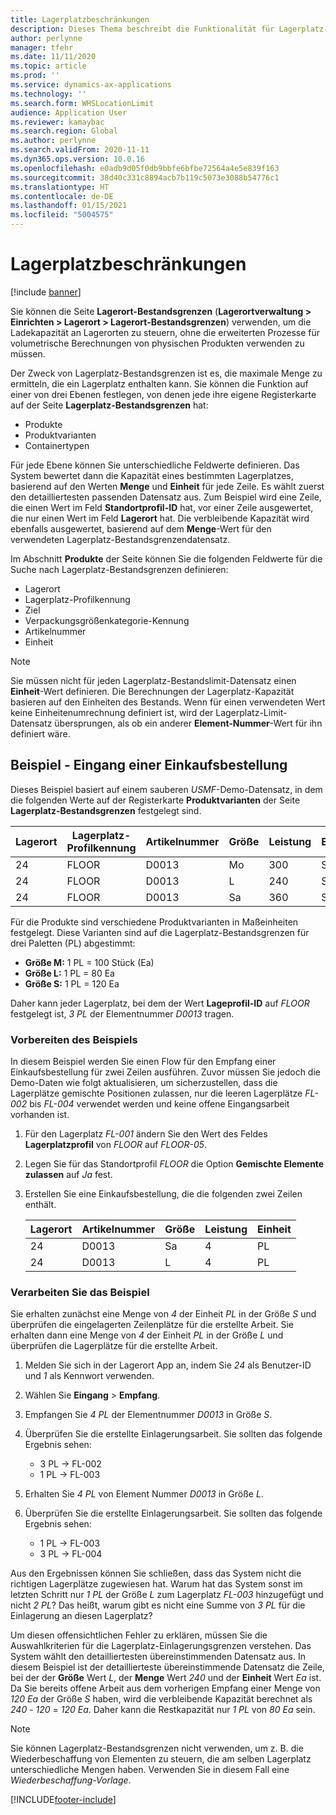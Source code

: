 ```yaml
---
title: Lagerplatzbeschränkungen
description: Dieses Thema beschreibt die Funktionalität für Lagerplatz-Bestandsgrenzen.
author: perlynne
manager: tfehr
ms.date: 11/11/2020
ms.topic: article
ms.prod: ''
ms.service: dynamics-ax-applications
ms.technology: ''
ms.search.form: WHSLocationLimit
audience: Application User
ms.reviewer: kamaybac
ms.search.region: Global
ms.author: perlynne
ms.search.validFrom: 2020-11-11
ms.dyn365.ops.version: 10.0.16
ms.openlocfilehash: e0adb9d05f0db9bbfe6bfbe72564a4e5e839f163
ms.sourcegitcommit: 38d40c331c8894acb7b119c5073e3088b54776c1
ms.translationtype: HT
ms.contentlocale: de-DE
ms.lasthandoff: 01/15/2021
ms.locfileid: "5004575"
---
```

# <a name="location-stocking-limits"></a>Lagerplatzbeschränkungen

[!include [banner](../includes/banner.md)]

Sie können die Seite **Lagerort-Bestandsgrenzen** (**Lagerortverwaltung \> Einrichten \> Lagerort \> Lagerort-Bestandsgrenzen**) verwenden, um die Ladekapazität an Lagerorten zu steuern, ohne die erweiterten Prozesse für volumetrische Berechnungen von physischen Produkten verwenden zu müssen.

Der Zweck von Lagerplatz-Bestandsgrenzen ist es, die maximale Menge zu ermitteln, die ein Lagerplatz enthalten kann. Sie können die Funktion auf einer von drei Ebenen festlegen, von denen jede ihre eigene Registerkarte auf der Seite **Lagerplatz-Bestandsgrenzen** hat:

- Produkte
- Produktvarianten
- Containertypen

Für jede Ebene können Sie unterschiedliche Feldwerte definieren. Das System bewertet dann die Kapazität eines bestimmten Lagerplatzes, basierend auf den Werten **Menge** und **Einheit** für jede Zeile. Es wählt zuerst den detailliertesten passenden Datensatz aus. Zum Beispiel wird eine Zeile, die einen Wert im Feld **Standortprofil-ID** hat, vor einer Zeile ausgewertet, die nur einen Wert im Feld **Lagerort** hat. Die verbleibende Kapazität wird ebenfalls ausgewertet, basierend auf dem **Menge**-Wert für den verwendeten Lagerplatz-Bestandsgrenzendatensatz.

Im Abschnitt **Produkte** der Seite können Sie die folgenden Feldwerte für die Suche nach Lagerplatz-Bestandsgrenzen definieren:

- Lagerort
- Lagerplatz-Profilkennung
- Ziel
- Verpackungsgrößenkategorie-Kennung
- Artikelnummer
- Einheit

> [!NOTE]
> Sie müssen nicht für jeden Lagerplatz-Bestandslimit-Datensatz einen **Einheit**-Wert definieren. Die Berechnungen der Lagerplatz-Kapazität basieren auf den Einheiten des Bestands. Wenn für einen verwendeten Wert keine Einheitenumrechnung definiert ist, wird der Lagerplatz-Limit-Datensatz übersprungen, als ob ein anderer **Element-Nummer**-Wert für ihn definiert wäre.

## <a name="example--purchase-order-receiving"></a>Beispiel - Eingang einer Einkaufsbestellung

Dieses Beispiel basiert auf einem sauberen *USMF*-Demo-Datensatz, in dem die folgenden Werte auf der Registerkarte **Produktvarianten** der Seite **Lagerplatz-Bestandsgrenzen** festgelegt sind.

| Lagerort | Lagerplatz-Profilkennung | Artikelnummer | Größe | Leistung | Einheit |
|-----------|---------------------|-------------|------|----------|------|
| 24        | FLOOR               | D0013       | Mo    | 300      | St.   |
| 24        | FLOOR               | D0013       | L    | 240      | St.   |
| 24        | FLOOR               | D0013       | Sa    | 360      | St.   |

Für die Produkte sind verschiedene Produktvarianten in Maßeinheiten festgelegt. Diese Varianten sind auf die Lagerplatz-Bestandsgrenzen für drei Paletten (PL) abgestimmt:

- **Größe M:** 1 PL = 100 Stück (Ea)
- **Größe L:** 1 PL = 80 Ea
- **Größe S:** 1 PL = 120 Ea

Daher kann jeder Lagerplatz, bei dem der Wert **Lageprofil-ID** auf *FLOOR* festgelegt ist, *3* *PL* der Elementnummer *D0013* tragen.

### <a name="prepare-for-the-example"></a>Vorbereiten des Beispiels

In diesem Beispiel werden Sie einen Flow für den Empfang einer Einkaufsbestellung für zwei Zeilen ausführen. Zuvor müssen Sie jedoch die Demo-Daten wie folgt aktualisieren, um sicherzustellen, dass die Lagerplätze gemischte Positionen zulassen, nur die leeren Lagerplätze *FL-002* bis *FL-004* verwendet werden und keine offene Eingangsarbeit vorhanden ist.

1. Für den Lagerplatz *FL-001* ändern Sie den Wert des Feldes **Lagerplatzprofil** von *FLOOR* auf *FLOOR-05*.
1. Legen Sie für das Standortprofil *FLOOR* die Option **Gemischte Elemente zulassen** auf *Ja* fest.
1. Erstellen Sie eine Einkaufsbestellung, die die folgenden zwei Zeilen enthält.

    | Lagerort | Artikelnummer | Größe | Leistung | Einheit |
    |-----------|-------------|------|----------|------|
    | 24        | D0013       | Sa    | 4        | PL   |
    | 24        | D0013       | L    | 4        | PL   |

### <a name="process-the-example"></a>Verarbeiten Sie das Beispiel

Sie erhalten zunächst eine Menge von *4* der Einheit *PL* in der Größe *S* und überprüfen die eingelagerten Zeilenplätze für die erstellte Arbeit. Sie erhalten dann eine Menge von *4* der Einheit *PL* in der Größe *L* und überprüfen die Lagerplätze für die erstellte Arbeit.

1. Melden Sie sich in der Lagerort App an, indem Sie *24* als Benutzer-ID und *1* als Kennwort verwenden.
1. Wählen Sie **Eingang** \> **Empfang**.
1. Empfangen Sie *4* *PL* der Elementnummer *D0013* in Größe *S*.
1. Überprüfen Sie die erstellte Einlagerungsarbeit. Sie sollten das folgende Ergebnis sehen:

    - 3 PL -\> FL-002
    - 1 PL -\> FL-003

1. Erhalten Sie *4* *PL* von Element Nummer *D0013* in Größe *L*.
1. Überprüfen Sie die erstellte Einlagerungsarbeit. Sie sollten das folgende Ergebnis sehen:

    - 1 PL -\> FL-003
    - 3 PL -\> FL-004

Aus den Ergebnissen können Sie schließen, dass das System nicht die richtigen Lagerplätze zugewiesen hat. Warum hat das System sonst im letzten Schritt nur *1* *PL* der Größe *L* zum Lagerplatz *FL-003* hinzugefügt und nicht *2* *PL*? Das heißt, warum gibt es nicht eine Summe von *3* *PL* für die Einlagerung an diesen Lagerplatz?

Um diesen offensichtlichen Fehler zu erklären, müssen Sie die Auswahlkriterien für die Lagerplatz-Einlagerungsgrenzen verstehen. Das System wählt den detailliertesten übereinstimmenden Datensatz aus. In diesem Beispiel ist der detaillierteste übereinstimmende Datensatz die Zeile, bei der der **Größe** Wert *L*, der **Menge** Wert *240* und der **Einheit** Wert *Ea* ist. Da Sie bereits offene Arbeit aus dem vorherigen Empfang einer Menge von *120* *Ea* der Größe *S* haben, wird die verbleibende Kapazität berechnet als *240* - *120* = *120* *Ea*. Daher kann die Restkapazität nur *1* *PL* von *80* *Ea* sein.

> [!NOTE]
> Sie können Lagerplatz-Bestandsgrenzen nicht verwenden, um z. B. die Wiederbeschaffung von Elementen zu steuern, die am selben Lagerplatz unterschiedliche Mengen haben. Verwenden Sie in diesem Fall eine *Wiederbeschaffung-Vorlage*.


[!INCLUDE[footer-include](../../includes/footer-banner.md)]